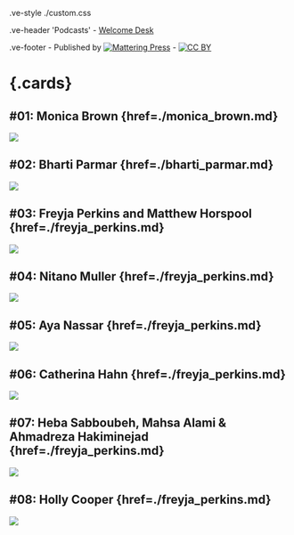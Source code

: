.ve-style ./custom.css

.ve-header 'Podcasts'
    - [Welcome Desk](/)
    
.ve-footer
    - Published by [![Mattering Press](https://www.matteringpress.org/wp-content/themes/matteringpress/img/mattering-press.png)](https://www.matteringpress.org/)
    - [![CC BY](https://licensebuttons.net/l/by/4.0/88x31.png)](https://creativecommons.org/licenses/by/4.0/)

# {.cards}

## #01: Monica Brown {href=./monica_brown.md}

![](/media/monica_brown_12.jpg)

## #02: Bharti Parmar {href=./bharti_parmar.md}

![](/media/bharti_parmar_2.jpeg)

## #03: Freyja Perkins and Matthew Horspool {href=./freyja_perkins.md}

![](/media/freyja_perkins_2.jpeg)

## #04: Nitano Muller {href=./freyja_perkins.md}

![](/media/freyja_perkins_2.jpeg)

## #05: Aya Nassar {href=./freyja_perkins.md}

![](/media/freyja_perkins_2.jpeg)

## #06: Catherina Hahn {href=./freyja_perkins.md}

![](/media/freyja_perkins_2.jpeg)

## #07: Heba Sabboubeh, Mahsa Alami & Ahmadreza Hakiminejad {href=./freyja_perkins.md}

![](/media/freyja_perkins_2.jpeg)

## #08: Holly Cooper {href=./freyja_perkins.md}

![](/media/freyja_perkins_2.jpeg)